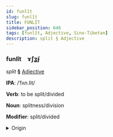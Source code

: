 ```yaml
---
id: funlît
slug: funlît
title: FUNLÎT
sidebar_position: 646
tags: [funlît, Adjective, Sino-Tibetan]
description: split § Adjective
---
```


### funlît&emsp;<span kind="abugida">ɤ̃ʃʓ̆ɟ</span>

*split* **§** [Adjective](../../tags/Adjective)

**IPA**: /ˈfʌn.lit/

**Verb**: to be split/divided

**Noun**: splitness/division

**Modifier**: split/divided

<details>
    <summary>Origin</summary>
    Cantonese 分裂 fan lit /fɐnliːt̚/<br/>
    <em>Sino-Tibetan Language Family</em>
</details>